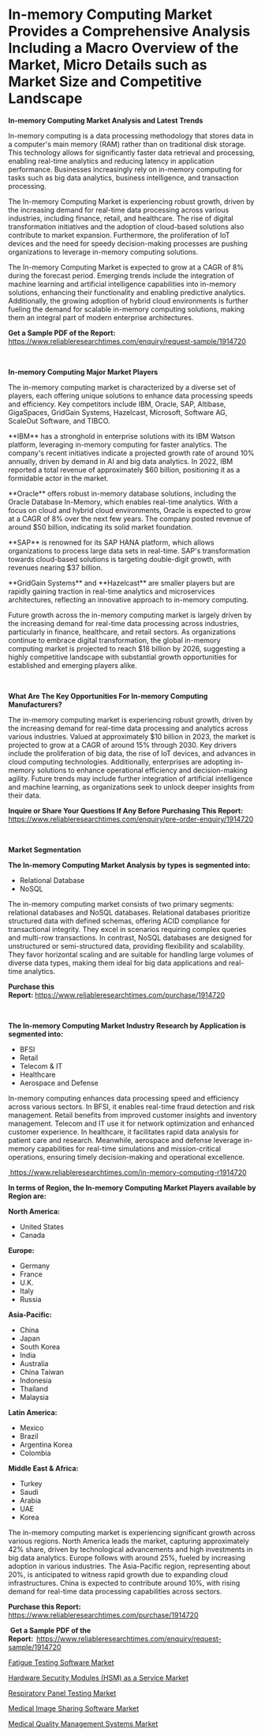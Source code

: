<p><h1>In-memory Computing Market Provides a Comprehensive Analysis Including a Macro Overview of the Market, Micro Details such as Market Size and Competitive Landscape</h1></p><p><strong>In-memory Computing Market Analysis and Latest Trends</strong></p>
<p><p>In-memory computing is a data processing methodology that stores data in a computer's main memory (RAM) rather than on traditional disk storage. This technology allows for significantly faster data retrieval and processing, enabling real-time analytics and reducing latency in application performance. Businesses increasingly rely on in-memory computing for tasks such as big data analytics, business intelligence, and transaction processing.</p><p>The In-memory Computing Market is experiencing robust growth, driven by the increasing demand for real-time data processing across various industries, including finance, retail, and healthcare. The rise of digital transformation initiatives and the adoption of cloud-based solutions also contribute to market expansion. Furthermore, the proliferation of IoT devices and the need for speedy decision-making processes are pushing organizations to leverage in-memory computing solutions.</p><p>The In-memory Computing Market is expected to grow at a CAGR of 8% during the forecast period. Emerging trends include the integration of machine learning and artificial intelligence capabilities into in-memory solutions, enhancing their functionality and enabling predictive analytics. Additionally, the growing adoption of hybrid cloud environments is further fueling the demand for scalable in-memory computing solutions, making them an integral part of modern enterprise architectures.</p></p>
<p><strong>Get a Sample PDF of the Report:&nbsp;</strong> <a href="https://www.reliableresearchtimes.com/enquiry/request-sample/1914720?utm_campaign=2643&utm_medium=2&utm_source=Github&utm_content=ia&utm_term=11032025&utm_id=in-memory-computing">https://www.reliableresearchtimes.com/enquiry/request-sample/1914720</a></p>
<p>&nbsp;</p>
<p><strong>In-memory Computing Major Market Players</strong></p>
<p><p>The in-memory computing market is characterized by a diverse set of players, each offering unique solutions to enhance data processing speeds and efficiency. Key competitors include IBM, Oracle, SAP, Altibase, GigaSpaces, GridGain Systems, Hazelcast, Microsoft, Software AG, ScaleOut Software, and TIBCO.</p><p>**IBM** has a stronghold in enterprise solutions with its IBM Watson platform, leveraging in-memory computing for faster analytics. The company's recent initiatives indicate a projected growth rate of around 10% annually, driven by demand in AI and big data analytics. In 2022, IBM reported a total revenue of approximately $60 billion, positioning it as a formidable actor in the market.</p><p>**Oracle** offers robust in-memory database solutions, including the Oracle Database In-Memory, which enables real-time analytics. With a focus on cloud and hybrid cloud environments, Oracle is expected to grow at a CAGR of 8% over the next few years. The company posted revenue of around $50 billion, indicating its solid market foundation.</p><p>**SAP** is renowned for its SAP HANA platform, which allows organizations to process large data sets in real-time. SAP's transformation towards cloud-based solutions is targeting double-digit growth, with revenues nearing $37 billion. </p><p>**GridGain Systems** and **Hazelcast** are smaller players but are rapidly gaining traction in real-time analytics and microservices architectures, reflecting an innovative approach to in-memory computing. </p><p>Future growth across the in-memory computing market is largely driven by the increasing demand for real-time data processing across industries, particularly in finance, healthcare, and retail sectors. As organizations continue to embrace digital transformation, the global in-memory computing market is projected to reach $18 billion by 2026, suggesting a highly competitive landscape with substantial growth opportunities for established and emerging players alike.</p></p>
<p>&nbsp;</p>
<p><strong>What Are The Key Opportunities For In-memory Computing Manufacturers?</strong></p>
<p><p>The in-memory computing market is experiencing robust growth, driven by the increasing demand for real-time data processing and analytics across various industries. Valued at approximately $10 billion in 2023, the market is projected to grow at a CAGR of around 15% through 2030. Key drivers include the proliferation of big data, the rise of IoT devices, and advances in cloud computing technologies. Additionally, enterprises are adopting in-memory solutions to enhance operational efficiency and decision-making agility. Future trends may include further integration of artificial intelligence and machine learning, as organizations seek to unlock deeper insights from their data.</p></p>
<p><strong>Inquire or Share Your Questions If Any Before Purchasing This Report:</strong> <a href="https://www.reliableresearchtimes.com/enquiry/pre-order-enquiry/1914720?utm_campaign=2643&utm_medium=2&utm_source=Github&utm_content=ia&utm_term=11032025&utm_id=in-memory-computing">https://www.reliableresearchtimes.com/enquiry/pre-order-enquiry/1914720</a></p>
<p>&nbsp;</p>
<p><strong>Market Segmentation</strong></p>
<p><strong>The In-memory Computing Market Analysis by types is segmented into:</strong></p>
<p><ul><li>Relational Database</li><li>NoSQL</li></ul></p>
<p><p>The in-memory computing market consists of two primary segments: relational databases and NoSQL databases. Relational databases prioritize structured data with defined schemas, offering ACID compliance for transactional integrity. They excel in scenarios requiring complex queries and multi-row transactions. In contrast, NoSQL databases are designed for unstructured or semi-structured data, providing flexibility and scalability. They favor horizontal scaling and are suitable for handling large volumes of diverse data types, making them ideal for big data applications and real-time analytics.</p></p>
<p><strong>Purchase this Report:&nbsp;</strong><a href="https://www.reliableresearchtimes.com/purchase/1914720?utm_campaign=2643&utm_medium=2&utm_source=Github&utm_content=ia&utm_term=11032025&utm_id=in-memory-computing">https://www.reliableresearchtimes.com/purchase/1914720</a></p>
<p>&nbsp;</p>
<p><strong>The In-memory Computing Market Industry Research by Application is segmented into:</strong></p>
<p><ul><li>BFSI</li><li>Retail</li><li>Telecom & IT</li><li>Healthcare</li><li>Aerospace and Defense</li></ul></p>
<p><p>In-memory computing enhances data processing speed and efficiency across various sectors. In BFSI, it enables real-time fraud detection and risk management. Retail benefits from improved customer insights and inventory management. Telecom and IT use it for network optimization and enhanced customer experience. In healthcare, it facilitates rapid data analysis for patient care and research. Meanwhile, aerospace and defense leverage in-memory capabilities for real-time simulations and mission-critical operations, ensuring timely decision-making and operational excellence.</p></p>
<p><a href="https://www.reliableresearchtimes.com/in-memory-computing-r1914720?utm_campaign=2643&utm_medium=2&utm_source=Github&utm_content=ia&utm_term=11032025&utm_id=in-memory-computing">&nbsp;https://www.reliableresearchtimes.com/in-memory-computing-r1914720</a></p>
<p><strong>In terms of Region, the In-memory Computing Market Players available by Region are:</strong></p>
<p>
    <p> <strong> North America: </strong>
        <ul>
            <li>United States</li>
            <li>Canada</li>
        </ul>
        </p> 
    <p> <strong> Europe: </strong>
        <ul>
            <li>Germany</li>
            <li>France</li>
            <li>U.K.</li>
            <li>Italy</li>
            <li>Russia</li>
        </ul>
        </p> 
    <p> <strong> Asia-Pacific: </strong>
        <ul>
            <li>China</li>
            <li>Japan</li>
            <li>South Korea</li>
            <li>India</li>
            <li>Australia</li>
            <li>China Taiwan</li>
            <li>Indonesia</li>
            <li>Thailand</li>
            <li>Malaysia</li>
        </ul>
        </p> 
    <p> <strong> Latin America: </strong>
        <ul>
            <li>Mexico</li>
            <li>Brazil</li>
            <li>Argentina Korea</li>
            <li>Colombia</li>
        </ul>
        </p> 
    <p> <strong> Middle East & Africa: </strong>
        <ul>
            <li>Turkey</li>
            <li>Saudi</li>
            <li>Arabia</li>
            <li>UAE</li>
            <li>Korea</li>
        </ul>
    </p>
    </p>
<p><p>The in-memory computing market is experiencing significant growth across various regions. North America leads the market, capturing approximately 42% share, driven by technological advancements and high investments in big data analytics. Europe follows with around 25%, fueled by increasing adoption in various industries. The Asia-Pacific region, representing about 20%, is anticipated to witness rapid growth due to expanding cloud infrastructures. China is expected to contribute around 10%, with rising demand for real-time data processing capabilities across sectors.</p></p>
<p><strong>Purchase this Report: </strong><a href="https://www.reliableresearchtimes.com/purchase/1914720?utm_campaign=2643&utm_medium=2&utm_source=Github&utm_content=ia&utm_term=11032025&utm_id=in-memory-computing">https://www.reliableresearchtimes.com/purchase/1914720</a></p>
<p>&nbsp;<strong>Get a Sample PDF of the Report:&nbsp;&nbsp;</strong><a href="https://www.reliableresearchtimes.com/enquiry/request-sample/1914720?utm_campaign=2643&utm_medium=2&utm_source=Github&utm_content=ia&utm_term=11032025&utm_id=in-memory-computing">https://www.reliableresearchtimes.com/enquiry/request-sample/1914720</a></p>
<p><strong></strong></p>
<p><p><a href="https://github.com/gitfwelday/Market-Research-Report-List-1/blob/main/fatigue-testing-software-market.md?utm_campaign=2643&utm_medium=2&utm_source=Github&utm_content=ia&utm_term=11032025&utm_id=in-memory-computing">Fatigue Testing Software Market</a></p><p><a href="https://github.com/makzzochil/Market-Research-Report-List-1/blob/main/hardware-security-modules-hsm-as-a-service-market.md?utm_campaign=2643&utm_medium=2&utm_source=Github&utm_content=ia&utm_term=11032025&utm_id=in-memory-computing">Hardware Security Modules (HSM) as a Service Market</a></p><p><a href="https://github.com/buseknoden2b/Market-Research-Report-List-1/blob/main/respiratory-panel-testing-market.md?utm_campaign=2643&utm_medium=2&utm_source=Github&utm_content=ia&utm_term=11032025&utm_id=in-memory-computing">Respiratory Panel Testing Market</a></p><p><a href="https://github.com/heinslakey2x/Market-Research-Report-List-1/blob/main/medical-image-sharing-software-market.md?utm_campaign=2643&utm_medium=2&utm_source=Github&utm_content=ia&utm_term=11032025&utm_id=in-memory-computing">Medical Image Sharing Software Market</a></p><p><a href="https://github.com/mronmizoe/Market-Research-Report-List-1/blob/main/medical-quality-management-systems-market.md?utm_campaign=2643&utm_medium=2&utm_source=Github&utm_content=ia&utm_term=11032025&utm_id=in-memory-computing">Medical Quality Management Systems Market</a></p></p>
